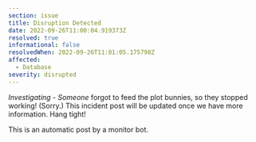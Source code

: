 ```yaml
---
section: issue
title: Disruption Detected
date: 2022-09-26T11:00:04.919373Z
resolved: true
informational: false
resolvedWhen: 2022-09-26T11:01:05.175798Z
affected:
  - Database
severity: disrupted
---
```

*Investigating* - _Someone_ forgot to feed the plot bunnies, so they stopped working! (Sorry.) This incident post will be updated once we have more information. Hang tight!

This is an automatic post by a monitor bot.
        